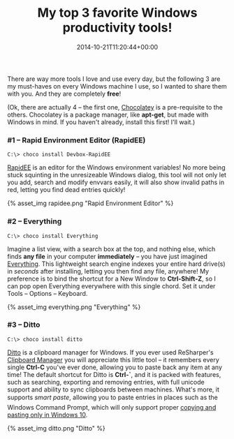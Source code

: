 ﻿---
title: My top 3 favorite Windows productivity tools!
date: 2014-10-21T11:20:44+00:00
---
There are way more tools I love and use every day, but the following 3 are my must-haves on every Windows machine I use, so I wanted to share them with you. And they are completely **free**!

(Ok, there are actually 4 &ndash; the first one, [Chocolatey](https://chocolatey.org/) is a pre-requisite to the others. Chocolatey is a package manager, like **apt-get**, but made with Windows in mind. If you haven't already, install this first! I'll wait.)

### #1 &ndash; Rapid Environment Editor (RapidEE)

<div class="nuget-badge">
  <code>C:\&gt; choco install Devbox-RapidEE</code>
</div>

[RapidEE](http://www.rapidee.com) is an editor for the Windows environment variables! No more being stuck squinting in the unresizeable Windows dialog, this tool will not only let you add, search and modify envvars easily, it will also show invalid paths in red, letting you find dead entries quickly!

{% asset_img rapidee.png "Rapid Environment Editor" %}

### #2 &ndash; Everything

<div class="nuget-badge">
  <code>C:\&gt; choco install Everything</code>
</div>

Imagine a list view, with a search box at the top, and nothing else, which finds **any file** in your computer **immediately** &ndash; you have just imagined [Everything](http://www.voidtools.com/). This lightweight search engine indexes your entire hard drive(s) in _seconds_ after installing, letting you then find any file, anywhere! My preference is to bind the shortcut for a New Window to **Ctrl-Shift-Z**, so I can pop open Everything everywhere with this single chord. Set it under Tools &ndash; Options &ndash; Keyboard.

{% asset_img everything.png "Everything" %}

### #3 &ndash; Ditto

<div class="nuget-badge">
  <code>C:\&gt; choco install ditto</code>
</div>

[Ditto](http://ditto-cp.sourceforge.net/) is a clipboard manager for Windows. If you ever used ReSharper's [Clipboard Manager](https://www.jetbrains.com/resharper/webhelp/Coding_Assistance__Multiple_Entries_Clipboard.html) you will appreciate this little tool &ndash; it remembers every single **Ctrl-C** you've ever done, allowing you to paste back any item at any time! The default shortcut for Ditto is **Ctrl-\`**, and it is packed with features, such as searching, exporting and removing entries, with full unicode support and ability to sync clipboards between machines. What's more, it supports *smart paste*, allowing you to paste entries in places such as the Windows Command Prompt, which will only support proper [copying and pasting only in Windows 10](http://www.hanselman.com/blog/Windows10GetsAFreshCommandPromptAndLotsOfHotkeys.aspx).

{% asset_img ditto.png "Ditto" %}